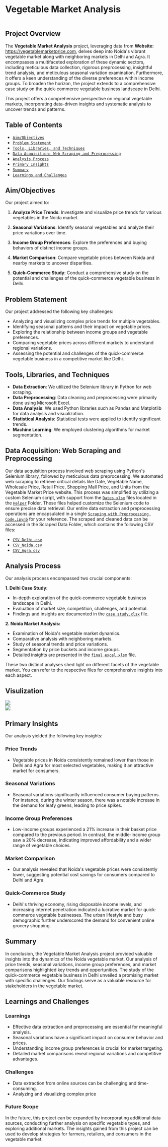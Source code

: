 # Vegetable Market Analysis

<img sr="https://github.com/AmarjeetRoy/Vegetable_Market_Analysis/assets/137817362/537afe1f-a23b-48bb-8756-1d49a152186e">

## Project Overview


The **Vegetable Market Analysis** project, leveraging data from **Website:** https://vegetablemarketprice.com, delves deep into Noida's vibrant vegetable market along with neighboring markets in Delhi and Agra. It encompasses a multifaceted exploration of these dynamic sectors, including meticulous data collection, rigorous preprocessing, insightful trend analysis, and meticulous seasonal variation examination. Furthermore, it offers a keen understanding of the diverse preferences within income groups. To broaden the horizon, the project extends to a comprehensive case study on the quick-commerce vegetable business landscape in Delhi.

This project offers a comprehensive perspective on regional vegetable markets, incorporating data-driven insights and systematic analysis to uncover trends and patterns.

## Table of Contents
- [`Aim/Objectives`](#aimobjectives)
- [`Problem Statement`](#problem-statement)
- [`Tools, Libraries, and Techniques`](#tools-libraries-and-techniques)
- [`Data Acquisition: Web Scraping and Preprocessing`](#data-acquisition-web-scraping-and-preprocessing)
- [`Analysis Process`](#analysis-process)
- [`Primary Insights`](#primary-insights)
- [`Summary`](#summary)
- [`Learnings and Challenges`](#learnings-and-challenges)


## Aim/Objectives

Our project aimed to:

1. **Analyze Price Trends**: Investigate and visualize price trends for various vegetables in the Noida market.

2. **Seasonal Variations**: Identify seasonal vegetables and analyze their price variations over time.

3. **Income Group Preferences**: Explore the preferences and buying behaviors of distinct income groups.

4. **Market Comparison**: Compare vegetable prices between Noida and nearby markets to uncover disparities.

5. **Quick-Commerce Study**: Conduct a comprehensive study on the potential and challenges of the quick-commerce vegetable business in Delhi.

## Problem Statement

Our project addressed the following key challenges:

- Analyzing and visualizing complex price trends for multiple vegetables.
- Identifying seasonal patterns and their impact on vegetable prices.
- Exploring the relationship between income groups and vegetable preferences.
- Comparing vegetable prices across different markets to understand regional variations.
- Assessing the potential and challenges of the quick-commerce vegetable business in a competitive market like Delhi.

## Tools, Libraries, and Techniques

- **Data Extraction**: We utilized the Selenium library in Python for web scraping.
- **Data Preprocessing**: Data cleaning and preprocessing were primarily done using Microsoft Excel.
- **Data Analysis**: We used Python libraries such as Pandas and Matplotlib for data analysis and visualization.
- **Statistical Analysis**: Statistical tests were applied to identify significant trends.
- **Machine Learning**: We employed clustering algorithms for market segmentation.
  

## Data Acquisition: Web Scraping and Preprocessing

Our data acquisition process involved web scraping using Python's Selenium library, followed by meticulous data preprocessing. We automated web scraping to retrieve critical details like Date, Vegetable Name, Wholesale Price, Retail Price, Shopping Mall Price, and Units from the Vegetable Market Price website. This process was simplified by utilizing a custom Selenium script, with support from the [`Dates.xlsx`](Web%20Scraping%20&%20Preprocessing/helper/Dates.xlsx) files located in the [`Helper`](Web%20Scraping%20&%20Preprocessing/helper) Folder. These files helped customize the Selenium code to ensure precise data retrieval. Our entire data extraction and preprocessing operations are encapsulated in a single [`Scraping with Preprocessing Code.ipynb`](Web%20Scraping%20&%20Preprocessing/Scraping%20with%20Preprocessing%20Code.ipynb) for your reference. The scraped and cleaned data can be accessed in the Scraped Data Folder, which contains the following CSV files:

- [`CSV_Delhi.csv`](Scraped%20Data/CSV_Delhi.csv)
- [`CSV_Noida.csv`](Scraped%20Data/CSV_Noida.csv)
- [`CSV_Agra.csv`](Scraped%20Data/CSV_Agra.csv)


## Analysis Process

Our analysis process encompassed two crucial components:

**1. Delhi Case Study:**
   - In-depth exploration of the quick-commerce vegetable business landscape in Delhi.
   - Evaluation of market size, competition, challenges, and potential.
   - Findings and insights are documented in the [`case study.xlsx`](Analysis/case%20study.xlsx) file.

**2. Noida Market Analysis:**
   - Examination of Noida's vegetable market dynamics.
   - Comparative analysis with neighboring markets.
   - Study of seasonal trends and price variations.
   - Segmentation by price buckets and income groups.
   - Detailed insights are presented in the [`final excel.xlsm`](Analysis/final%20excel.xlsm) file.

These two distinct analyses shed light on different facets of the vegetable market. You can refer to the respective files for comprehensive insights into each aspect.



## Visulization
<img src="https://github.com/AmarjeetRoy/Vegetable_Market_Analysis/assets/137817362/10cae715-8210-40dd-b9b3-779323dd6801" >
<br>
<img src="https://github.com/AmarjeetRoy/Vegetable_Market_Analysis/assets/137817362/608b2493-f2ed-4785-a6be-9eb4ffe33ab7" >

<br>


## Primary Insights

Our analysis yielded the following key insights:

### Price Trends

- Vegetable prices in Noida consistently remained lower than those in Delhi and Agra for most selected vegetables, making it an attractive market for consumers.

### Seasonal Variations

- Seasonal variations significantly influenced consumer buying patterns. For instance, during the winter season, there was a notable increase in the demand for leafy greens, leading to price spikes.

### Income Group Preferences

- Low-income groups experienced a 21% increase in their basket price compared to the previous period. In contrast, the middle-income group saw a 20% decrease, indicating improved affordability and a wider range of vegetable choices.

### Market Comparison

- Our analysis revealed that Noida's vegetable prices were consistently lower, suggesting potential cost savings for consumers compared to Delhi and Agra.

### Quick-Commerce Study

- Delhi's thriving economy, rising disposable income levels, and increasing internet penetration indicated a lucrative market for quick-commerce vegetable businesses. The urban lifestyle and busy demographic further underscored the demand for convenient online grocery shopping.


## Summary

In conclusion, the Vegetable Market Analysis project provided valuable insights into the dynamics of the Noida vegetable market. Our analysis of price trends, seasonal variations, income group preferences, and market comparisons highlighted key trends and opportunities. The study of the quick-commerce vegetable business in Delhi unveiled a promising market with specific challenges. Our findings serve as a valuable resource for stakeholders in the vegetable market.

## Learnings and Challenges

### Learnings

- Effective data extraction and preprocessing are essential for meaningful analysis.
- Seasonal variations have a significant impact on consumer behavior and prices.
- Understanding income group preferences is crucial for market targeting.
- Detailed market comparisons reveal regional variations and competitive advantages.

### Challenges

- Data extraction from online sources can be challenging and time-consuming.
- Analyzing and visualizing complex price

### Future Scope

In the future, this project can be expanded by incorporating additional data sources, conducting further analysis on specific vegetable types, and exploring additional markets. The insights gained from this project can be used to develop strategies for farmers, retailers, and consumers in the vegetable market.

